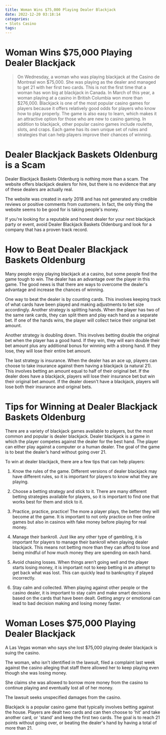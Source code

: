 ```yaml
---
title: Woman Wins $75,000 Playing Dealer Blackjack 
date: 2022-12-20 03:18:14
categories:
- Slots Casino
tags:
---
```



#  Woman Wins $75,000 Playing Dealer Blackjack 
> On Wednesday, a woman who was playing blackjack at the Casino de Montreal won $75,000. She was playing as the dealer and managed to get 21 with her first two cards. 
> This is not the first time that a woman has won big at blackjack in Canada. In March of this year, a woman playing at a casino in British Columbia won more than $276,000. 
> Blackjack is one of the most popular casino games for players because it offers relatively good odds for players who know how to play properly. The game is also easy to learn, which makes it an attractive option for those who are new to casino gaming. 
> In addition to blackjack, other popular casino games include roulette, slots, and craps. Each game has its own unique set of rules and strategies that can help players improve their chances of winning.

#  Dealer Blackjack Baskets Oldenburg is a Scam 

Dealer Blackjack Baskets Oldenburg is nothing more than a scam. The website offers blackjack dealers for hire, but there is no evidence that any of these dealers are actually real.

The website was created in early 2018 and has not generated any credible reviews or positive comments from customers. In fact, the only thing the website seems to be good for is taking people's money.

If you're looking for a reputable and honest dealer for your next blackjack party or event, avoid Dealer Blackjack Baskets Oldenburg and look for a company that has a proven track record.

#  How to Beat Dealer Blackjack Baskets Oldenburg 

Many people enjoy playing blackjack at a casino, but some people find the game tough to win. The dealer has an advantage over the player in this game. The good news is that there are ways to overcome the dealer's advantage and increase the chances of winning.

One way to beat the dealer is by counting cards. This involves keeping track of what cards have been played and making adjustments to bet size accordingly. Another strategy is splitting hands. When the player has two of the same rank cards, they can split them and play each hand as a separate bet. If one of the hands wins, the player will collect twice their original bet amount.

Another strategy is doubling down. This involves betting double the original bet when the player has a good hand. If they win, they will earn double their bet amount plus any additional bonus for winning with a strong hand. If they lose, they will lose their entire bet amount.

The last strategy is insurance. When the dealer has an ace up, players can choose to take insurance against them having a blackjack (a natural 21). This involves betting an amount equal to half of their original bet. If the dealer does have a blackjack, players will lose their insurance bet but win their original bet amount. If the dealer doesn't have a blackjack, players will lose both their insurance and original bets.

#  Tips for Winning at Dealer Blackjack Baskets Oldenburg 

There are a variety of blackjack games available to players, but the most common and popular is dealer blackjack. Dealer blackjack is a game in which the player competes against the dealer for the best hand. The player can either play against a computer or a human dealer. The goal of the game is to beat the dealer’s hand without going over 21.

To win at dealer blackjack, there are a few tips that can help players:

1) Know the rules of the game. Different versions of dealer blackjack may have different rules, so it is important for players to know what they are playing.

2) Choose a betting strategy and stick to it. There are many different betting strategies available for players, so it is important to find one that works best for them and stick to it.

3) Practice, practice, practice! The more a player plays, the better they will become at the game. It is important to not only practice on free online games but also in casinos with fake money before playing for real money.

4) Manage their bankroll. Just like any other type of gambling, it is important for players to manage their bankroll when playing dealer blackjack. This means not betting more than they can afford to lose and being mindful of how much money they are spending on each hand.

5) Avoid chasing losses. When things aren’t going well and the player starts losing money, it is important not to keep betting in an attempt to get back what was lost. This can quickly lead to bankruptcy if played incorrectly.

6) Stay calm and collected. When playing against other people or the casino dealer, it is important to stay calm and make smart decisions based on the cards that have been dealt. Getting angry or emotional can lead to bad decision making and losing money faster.

#  Woman Loses $75,000 Playing Dealer Blackjack

A Las Vegas woman who says she lost $75,000 playing dealer blackjack is suing the casino.

The woman, who isn't identified in the lawsuit, filed a complaint last week against the casino alleging that staff there allowed her to keep playing even though she was losing money.

She claims she was allowed to borrow more money from the casino to continue playing and eventually lost all of her money.

The lawsuit seeks unspecified damages from the casino.

Blackjack is a popular casino game that typically involves betting against the house. Players are dealt two cards and can then choose to 'hit' and take another card, or 'stand' and keep the first two cards. The goal is to reach 21 points without going over, or beating the dealer's hand by having a total of more than 21.
